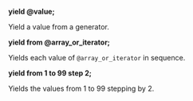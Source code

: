 **yield @value;**

Yield a value from a generator.


**yield from @array_or_iterator;**

Yields each value of `@array_or_iterator` in sequence.

**yield from 1 to 99 step 2;**

Yields the values from 1 to 99 stepping by 2.